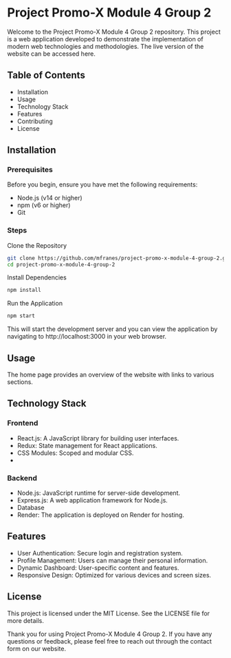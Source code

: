 # Project Promo-X Module 4 Group 2
Welcome to the Project Promo-X Module 4 Group 2 repository. This project is a web application developed to demonstrate the implementation of modern web technologies and methodologies. The live version of the website can be accessed here.

## Table of Contents
- Installation
- Usage
- Technology Stack
- Features
- Contributing
- License

## Installation
### Prerequisites
Before you begin, ensure you have met the following requirements:

- Node.js (v14 or higher)
- npm (v6 or higher)
- Git

### Steps
Clone the Repository

```bash
git clone https://github.com/mfranes/project-promo-x-module-4-group-2.git
cd project-promo-x-module-4-group-2
```

Install Dependencies

```bash
npm install
```

Run the Application

```bash
npm start
```
This will start the development server and you can view the application by navigating to http://localhost:3000 in your web browser.

## Usage

The home page provides an overview of the website with links to various sections.


## Technology Stack

### Frontend

- React.js: A JavaScript library for building user interfaces.
- Redux: State management for React applications.
- CSS Modules: Scoped and modular CSS.
- 
### Backend

- Node.js: JavaScript runtime for server-side development.
- Express.js: A web application framework for Node.js.
- Database
- Render: The application is deployed on Render for hosting.
  
## Features

- User Authentication: Secure login and registration system.
- Profile Management: Users can manage their personal information.
- Dynamic Dashboard: User-specific content and features.
- Responsive Design: Optimized for various devices and screen sizes.

## License
This project is licensed under the MIT License. See the LICENSE file for more details.

Thank you for using Project Promo-X Module 4 Group 2. If you have any questions or feedback, please feel free to reach out through the contact form on our website.
